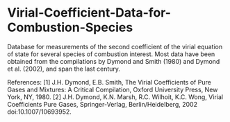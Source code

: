 # Virial-Coefficient-Data-for-Combustion-Species

Database for measurements of the second coefficient of the virial equation of state for several species of combustion interest. Most data have been obtained from the compilations by Dymond and Smith (1980) and Dymond et al. (2002), and span the last century.

References: 
[1] J.H. Dymond, E.B. Smith, The Virial Coefficients of Pure Gases and Mixtures: A Critical Compilation, Oxford University Press, New York, NY, 1980.
[2] J.H. Dymond, K.N. Marsh, R.C. Wilhoit, K.C. Wong, Virial Coefficients Pure Gases, Springer-Verlag, Berlin/Heidelberg, 2002 doi:10.1007/10693952.
